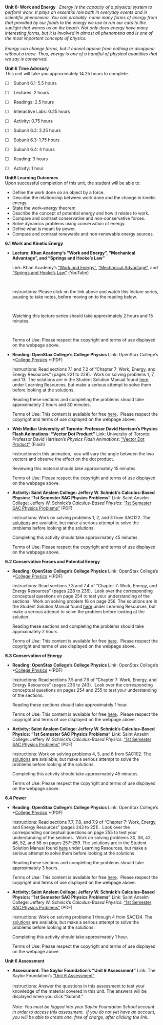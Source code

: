 **Unit 6: Work and Energy** <span id="6"></span> 
*Energy is the capacity of a physical system to perform work. It* *plays
an essential role both in everyday events and in scientific phenomena.
You can probably  name many forms of energy from that provided by our
foods to the energy we use to run our cars to the sunlight that warms us
on the beach. Not only does energy have many interesting forms, but it
is involved in almost all phenomena and is one of the most important
concepts of physics.*  
    
 *Energy can change forms, but it cannot appear from nothing or
disappear without a trace. Thus, energy is one of a handful of physical
quantities that we say is conserved.*

**Unit 6 Time Advisory**  
This unit will take you approximately 14.25 hours to complete.  
  
 ☐    Subunit 6.1: 5.5 hours

  
 ☐    Lectures: 2 hours  
  
 ☐    Readings: 2.5 hours  
  
 ☐    Interactive Labs: 0.25 hours  
  
 ☐    Activity: 0.75 hours

  
 ☐    Subunit 6.2: 3.25 hours  
  
 ☐    Subunit 6.3: 1.75 hours  
  
 ☐    Subunit 6.4: 4 hours

  
 ☐    Reading: 3 hours  
  
 ☐    Activity: 1 hour

**Unit6 Learning Outcomes**  
Upon successful completion of this unit, the student will be able to:
-   Define the work done on an object by a force.
-   Describe the relationship between work done and the change in
    kinetic energy.
-   State the work-energy theorem.
-   Describe the concept of potential energy and how it relates to work.
-   Compare and contrast conservative and non-conservative forces.
-   Solve dynamics problems using conservation of energy.
-   Define what is meant by power.
-   Compare and contrast renewable and non-renewable energy sources.

**6.1 Work and Kinetic Energy** <span id="6.1"></span> 
-   **Lecture: Khan Academy’s “Work and Energy”, “Mechanical Advantage”,
    and “Springs and Hooke’s Law”**

    Link: Khan Academy’s [“Work and
    Energy”](https://www.khanacademy.org/science/physics/work-and-energy/work-and-energy-tutorial/v/introduction-to-work-and-energy),
    [“Mechanical
    Advantage”](https://www.khanacademy.org/science/physics/work-and-energy/mechanical-advantage/v/introduction-to-mechanical-advantage),
    and [“Springs and Hooke’s
    Law”](https://www.khanacademy.org/science/physics/work-and-energy/hookes-law/v/intro-to-springs-and-hooke-s-law)
    (YouTube)

     

    Instructions: Please click on the link above and watch this lecture
    series, pausing to take notes, before moving on to the reading
    below.

     

    Watching this lecture series should take approximately 2 hours and
    15 minutes.

     

    Terms of Use: Please respect the copyright and terms of use
    displayed on the webpage above.

-   **Reading: OpenStax College’s College Physics**
    Link: OpenStax College’s *[College
    Physics](http://www.saylor.org/site/wp-content/uploads/2013/02/PHYS101_OpenStaxCollege_College-Physics.pdf) *(PDF)  
      
     Instructions: Read sections 7.1 and 7.2 of “Chapter 7: Work,
    Energy, and Energy Resources” (pages 221 to 228).  Work on solving
    problems 1, 7, and 13. The solutions are in the Student Solution
    Manual found
    [here](http://openstaxcollege.org/textbooks/college-physics) under
    Learning Resources, but make a serious attempt to solve them before
    looking at the solutions.  
      
     Reading these sections and completing the problems should take
    approximately 2 hours and 30 minutes.  
      
     Terms of Use: This content is available for free
    [here](http://cnx.org/content/col11406/1.7).  Please respect the
    copyright and terms of use displayed on the webpage above.

-   **Web Media: University of Toronto: Professor David Harrison’s
    Physics Flash Animations: “Vector Dot Product”**
    Link: University of Toronto: Professor David Harrison’s *Physics
    Flash Animations*: [“Vector Dot
    Product”](http://www.upscale.utoronto.ca/GeneralInterest/Harrison/Flash/Vectors/DotProduct/DotProduct.html)
    (Flash)  
      
     Instructions:In this animation,  you will vary the angle between
    the two vectors and observe the effect on the dot product.  
      
     Reviewing this material should take approximately 15 minutes.  
      
     Terms of Use: Please respect the copyright and terms of use
    displayed on the webpage above.

-   **Activity: Saint Anslem College: Jeffery W. Schnick’s
    Calculus-Based Physics: “1st Semester SAC Physics Problems”**
    Link: Saint Anselm College: Jeffery W. Schnick’s *Calculus-Based
    Physics*: [“1st Semester SAC Physics
    Problems”](http://www.anselm.edu/internet/physics/cbphysics/downloadsI/sacProblemsIa13.pdf)
    (PDF)  
      
     Instructions: Work on solving problems 1, 2, and 3 from SAC122. The
    [solutions](http://www.anselm.edu/internet/physics/cbphysics/sacSolutionsI.html)
    are available, but make a serious attempt to solve the problems
    before looking at the solutions.  
      
     Completing this activity should take approximately 45 minutes.  
      
     Terms of Use: Please respect the copyright and terms of use
    displayed on the webpage above.

**6.2 Conservative Forces and Potential Energy** <span id="6.2"></span> 
-   **Reading: OpenStax College’s College Physics**
    Link: OpenStax College’s *[College
    Physics](http://www.saylor.org/site/wp-content/uploads/2013/02/PHYS101_OpenStaxCollege_College-Physics.pdf) *(PDF)  
      
     Instructions: Read sections 7.3 and 7.4 of “Chapter 7: Work,
    Energy, and Energy Resources” (pages 228 to 236).  Look over the
    corresponding conceptual questions on page 254 to test your
    understanding of the sections.  Work on solving problem 16 on page
    256. The solutions are in the Student Solution Manual found
    [here](http://openstaxcollege.org/textbooks/college-physics) under
    Learning Resources, but make a serious attempt to solve the problem
    before looking at the solution.  
      
     Reading these sections and completing the problems should take
    approximately 2 hours.  
      
     Terms of Use: This content is available for free
    [here](http://cnx.org/content/col11406/1.7).  Please respect the
    copyright and terms of use displayed on the webpage above.

**6.3 Conservation of Energy** <span id="6.3"></span> 
-   **Reading: OpenStax College’s College Physics**
    Link: OpenStax College’s *[College
    Physics](http://www.saylor.org/site/wp-content/uploads/2013/02/PHYS101_OpenStaxCollege_College-Physics.pdf) *(PDF)  
      
     Instructions: Read sections 7.5 and 7.6 of “Chapter 7: Work,
    Energy, and Energy Resources” (pages 236 to 243).  Look over the
    corresponding conceptual questions on pages 254 and 255 to test your
    understanding of the sections.  
      
     Reading these sections should take approximately 1 hour.  
      
     Terms of Use: This content is available for free
    [here](http://cnx.org/content/col11406/1.7).  Please respect the
    copyright and terms of use displayed on the webpage above.

-   **Activity: Saint Anslem College: Jeffery W. Schnick’s
    Calculus-Based Physics: “1st Semester SAC Physics Problems”**
    Link: Saint Anselm College: Jeffery W. Schnick’s *Calculus-Based
    Physics*: [“1st Semester SAC Physics
    Problems”](http://www.anselm.edu/internet/physics/cbphysics/downloadsI/sacProblemsIa13.pdf)
    (PDF)  
      
     Instructions: Work on solving problems 4, 5, and 6 from SAC102. The
    [solutions](http://www.anselm.edu/internet/physics/cbphysics/sacSolutionsI.html)
    are available, but make a serious attempt to solve the problems
    before looking at the solutions.  
      
     Completing this activity should take approximately 45 minutes.  
      
     Terms of Use: Please respect the copyright and terms of use
    displayed on the webpage above.

**6.4 Power** <span id="6.4"></span> 
-   **Reading: OpenStax College’s College Physics**
    Link: OpenStax College’s *[College
    Physics](http://www.saylor.org/site/wp-content/uploads/2013/02/PHYS101_OpenStaxCollege_College-Physics.pdf) *(PDF)  
      
     Instructions: Read sections 7.7, 7.8, and 7.9 of “Chapter 7: Work,
    Energy, and Energy Resources” (pages 243 to 251).  Look over the
    corresponding conceptual questions on page 255 to test your
    understanding of the sections.  Work on solving problems 30, 36, 42,
    46, 52, and 58 on pages 257–259. The solutions are in the Student
    Solution Manual found
    [here](http://openstaxcollege.org/textbooks/college-physics) under
    Learning Resources, but make a serious attempt to solve them before
    looking at the solutions.  
      
     Reading these sections and completing the problems should take
    approximately 3 hours.  
      
     Terms of Use: This content is available for free
    [here](http://cnx.org/content/col11406/1.7).  Please respect the
    copyright and terms of use displayed on the webpage above.

-   **Activity: Saint Anslem College: Jeffery W. Schnick’s
    Calculus-Based Physics: “1st Semester SAC Physics Problems”**
    Link: Saint Anselm College: Jeffery W. Schnick’s *Calculus-Based
    Physics*: [“1st Semester SAC Physics
    Problems”](http://www.anselm.edu/internet/physics/cbphysics/downloadsI/sacProblemsIa13.pdf)
    (PDF)  
      
     Instructions: Work on solving problems 1 through 4 from SAC124. The
    [solutions](http://www.anselm.edu/internet/physics/cbphysics/sacSolutionsI.html)
    are available, but make a serious attempt to solve the problems
    before looking at the solutions.  
      
     Completing this activity should take approximately 1 hour.  
      
     Terms of Use: Please respect the copyright and terms of use
    displayed on the webpage above.

**Unit 6 Assessment** <span id="6.5"></span> 
-   **Assessment: The Saylor Foundation’s “Unit 6 Assessment”**
    Link: The Saylor Foundation’s [“Unit 6
    Assessment”](http://school.saylor.org/mod/quiz/view.php?id=1277)  
        
     Instructions: Answer the questions in this assessment to test your
    knowledge of the material covered in this unit. The answers will be
    displayed when you click “Submit.”  
        
     *Note: You must be logged into your Saylor Foundation School
    account in order to access this assessment.  If you do not yet have
    an account, you will be able to create one, free of charge, after
    clicking the link.*


